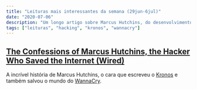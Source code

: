 ```yaml
---
title: "Leituras mais interessantes da semana (29jun-6jul)"
date: "2020-07-06"
description: "Um longo artigo sobre Marcus Hutchins, do desenvolvimento do Kronos ao sucesso com a desativação do WannaCry."
tags: ["leituras", "hacking", "kronos", "wannacry"]
---
```

## [The Confessions of Marcus Hutchins, the Hacker Who Saved the Internet (Wired)](https://www.wired.com/story/confessions-marcus-hutchins-hacker-who-saved-the-internet/) ##
A incrível história de Marcus Hutchins, o cara que escreveu o [Kronos](https://en.wikipedia.org/wiki/Kronos_(malware)) e também salvou o mundo do [WannaCry](https://en.wikipedia.org/wiki/WannaCry_ransomware_attack).


